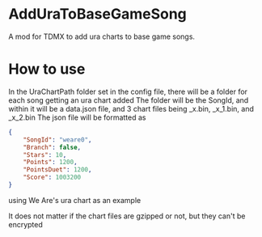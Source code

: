 # AddUraToBaseGameSong
 A mod for TDMX to add ura charts to base game songs.

# How to use
 In the UraChartPath folder set in the config file, there will be a folder for each song getting an ura chart added
 The folder will be the SongId, and within it will be a data.json file, and 3 chart files being <songId>_x.bin, <songId>_x_1.bin, and <songId>_x_2.bin
 The json file will be formatted as
 ```json
 {
     "SongId": "weare0",
     "Branch": false,
     "Stars": 10,
     "Points": 1200,
     "PointsDuet": 1200,
     "Score": 1003200
 }
 ```
 using We Are's ura chart as an example
 
 It does not matter if the chart files are gzipped or not, but they can't be encrypted